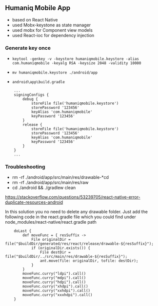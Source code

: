 ## Humaniq Mobile App

- based on React Native
- used Mobx-keystone as state manager
- used mobx for Component view models
- used React-ioc for dependency injection

### Generate key once

- `keytool -genkey -v -keystore humaniqmobile.keystore -alias com.humaniqmobile -keyalg RSA -keysize 2048 -validity 10000`

- `mv humaniqmobile.keystore ./android/app`
- `android\app\build.gradle`
```
    ...
    signingConfigs {
        debug {
            storeFile file('humaniqmobile.keystore')
            storePassword '123456'
            keyAlias 'com.humaniqmobile'
            keyPassword '123456'
        }
        release {
            storeFile file('humaniqmobile.keystore')
            storePassword '123456'
            keyAlias 'com.humaniqmobile'
            keyPassword '123456'
        }
    }
    ...
```

### Troubleshooting
- rm -rf ./android/app/src/main/res/drawable-*cd
- rm -rf ./android/app/src/main/res/raw
- cd ./android && ./gradlew clean

https://stackoverflow.com/questions/53239705/react-native-error-duplicate-resources-android

In this solution you no need to delete any drawable folder. 
Just add the following code in the react.gradle file which you could find under 
node_modules/react-native/react.gradle path

```
    doLast {
        def moveFunc = { resSuffix ->
            File originalDir = file("$buildDir/generated/res/react/release/drawable-${resSuffix}");
            if (originalDir.exists()) {
                File destDir = file("$buildDir/../src/main/res/drawable-${resSuffix}");
                ant.move(file: originalDir, tofile: destDir);
            }
        }
        moveFunc.curry("ldpi").call()
        moveFunc.curry("mdpi").call()
        moveFunc.curry("hdpi").call()
        moveFunc.curry("xhdpi").call()
        moveFunc.curry("xxhdpi").call()
        moveFunc.curry("xxxhdpi").call()
    }

```

